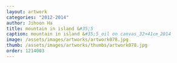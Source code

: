 ```yaml
---
layout: artwork 
categories: "2012-2014" 
author: Jihoon Ha 
title: mountain in island &#35;5 
caption: mountain in island &#35;5_oil on canvas_32×41㎝_2014 
image: /assets/images/artworks/artwork078.jpg 
thumb: /assets/images/artworks/thumbs/artwork078.jpg 
order: 1214003 
---
```

